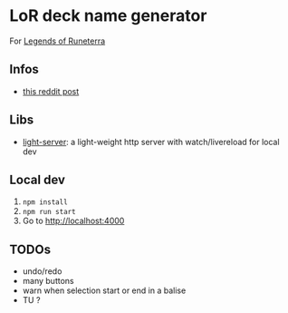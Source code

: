 # LoR deck name generator

For [Legends of Runeterra](https://playruneterra.com/)

## Infos

- [this reddit post](https://old.reddit.com/r/LegendsOfRuneterra/comments/gtwb00/psa_you_can_use_html_codes_for_formatting_deck/)

## Libs

- [light-server](https://www.npmjs.com/package/light-server): a light-weight http server with watch/livereload for local dev

## Local dev

1. `npm install`
2. `npm run start`
3. Go to [http://localhost:4000](http://localhost:4000)

## TODOs

- undo/redo
- many buttons
- warn when selection start or end in a balise
- TU ?
